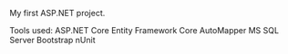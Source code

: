 My first ASP.NET project.

Tools used:
ASP.NET Core
Entity Framework Core
AutoMapper
MS SQL Server
Bootstrap
nUnit
